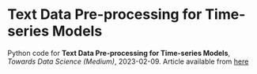 # Text Data Pre-processing for Time-series Models

Python code for **Text Data Pre-processing for Time-series Models**, *Towards Data Science (Medium)*, 2023-02-09. Article available from [here](https://medium.com/towards-data-science/text-data-pre-processing-for-time-series-models-162c0d01f5c5)
